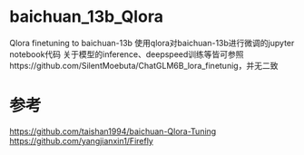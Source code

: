 # baichuan_13b_Qlora
Qlora finetuning to baichuan-13b
使用qlora对baichuan-13b进行微调的jupyter notebook代码
关于模型的inference、deepspeed训练等皆可参照https://github.com/SilentMoebuta/ChatGLM6B_lora_finetunig，并无二致

# 参考
https://github.com/taishan1994/baichuan-Qlora-Tuning
https://github.com/yangjianxin1/Firefly
